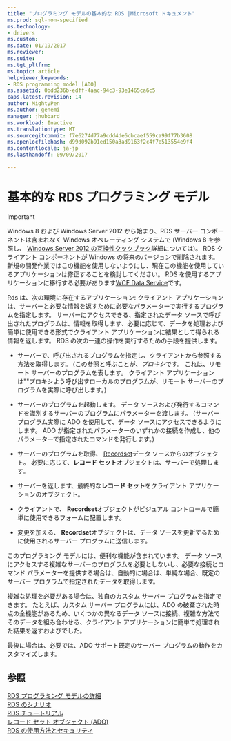 ```yaml
---
title: "プログラミング モデルの基本的な RDS |Microsoft ドキュメント"
ms.prod: sql-non-specified
ms.technology:
- drivers
ms.custom: 
ms.date: 01/19/2017
ms.reviewer: 
ms.suite: 
ms.tgt_pltfrm: 
ms.topic: article
helpviewer_keywords:
- RDS programming model [ADO]
ms.assetid: 0bdd236b-edff-4aac-94c3-93e1465ca6c5
caps.latest.revision: 14
author: MightyPen
ms.author: genemi
manager: jhubbard
ms.workload: Inactive
ms.translationtype: MT
ms.sourcegitcommit: f7e6274d77a9cdd4de6cbcaef559ca99f77b3608
ms.openlocfilehash: d99d092b91ed150a3ad9163f2c4f7e513554e9f4
ms.contentlocale: ja-jp
ms.lasthandoff: 09/09/2017

---
```

# <a name="basic-rds-programming-model"></a>基本的な RDS プログラミング モデル
> [!IMPORTANT]
>  Windows 8 および Windows Server 2012 から始まり、RDS サーバー コンポーネントは含まれなく Windows オペレーティング システムで (Windows 8 を参照し、 [Windows Server 2012 の互換性クックブック](https://www.microsoft.com/en-us/download/details.aspx?id=27416)詳細については)。 RDS クライアント コンポーネントが Windows の将来のバージョンで削除されます。 新規の開発作業ではこの機能を使用しないようにし、現在この機能を使用しているアプリケーションは修正することを検討してください。 RDS を使用するアプリケーションに移行する必要があります[WCF Data Service](http://go.microsoft.com/fwlink/?LinkId=199565)です。  
  
 Rds は、次の環境に存在するアプリケーション: クライアント アプリケーションは、サーバーと必要な情報を返すために必要なパラメーターで実行するプログラムを指定します。 サーバーにアクセスできる、指定されたデータ ソースで呼び出されたプログラムは、情報を取得します、必要に応じて、データを処理および簡単に使用できる形式でクライアント アプリケーションに結果として得られる情報を返します。 RDS の次の一連の操作を実行するための手段を提供します。  
  
-   サーバーで、呼び出されるプログラムを指定し、クライアントから参照する方法を取得します。 (この参照と呼ぶことが、*プロキシ*です。 これは、リモート サーバーのプログラムを表します。 クライアント アプリケーションは""プロキシよう呼び出すローカルのプログラムが、リモート サーバーのプログラムを実際に呼び出します。)  
  
-   サーバーのプログラムを起動します。 データ ソースおよび発行するコマンドを識別するサーバーのプログラムにパラメーターを渡します。 (サーバー プログラム実際に ADO を使用して、データ ソースにアクセスできるようにします。 ADO が指定されたパラメーターのいずれかの接続を作成し、他のパラメーターで指定されたコマンドを発行します。)  
  
-   サーバーのプログラムを取得、 [Recordset](../../../ado/reference/ado-api/recordset-object-ado.md)データ ソースからのオブジェクト。 必要に応じて、**レコード セット**オブジェクトは、サーバーで処理します。  
  
-   サーバーを返します、最終的な**レコード セット**をクライアント アプリケーションのオブジェクト。  
  
-   クライアントで、 **Recordset**オブジェクトがビジュアル コントロールで簡単に使用できるフォームに配置します。  
  
-   変更を加える、 **Recordset**オブジェクトは、データ ソースを更新するために使用されるサーバー プログラムに送信します。  
  
 このプログラミング モデルには、便利な機能が含まれています。 データ ソースにアクセスする複雑なサーバーのプログラムを必要としないし、必要な接続とコマンド パラメーターを提供する場合は、自動的に場合は、単純な場合、既定のサーバー プログラムで指定されたデータを取得します。  
  
 複雑な処理を必要がある場合は、独自のカスタム サーバー プログラムを指定できます。 たとえば、カスタム サーバー プログラムには、ADO の破棄された時点の全機能があるため、いくつかの異なるデータ ソースに接続、複雑な方法でそのデータを組み合わせる、クライアント アプリケーションに簡単で処理された結果を返すおよびでした。  
  
 最後に場合は、必要では、ADO サポート既定のサーバー プログラムの動作をカスタマイズします。  
  
## <a name="see-also"></a>参照  
 [RDS プログラミング モデルの詳細](../../../ado/guide/remote-data-service/rds-programming-model-in-detail.md)   
 [RDS のシナリオ](../../../ado/guide/remote-data-service/rds-scenario.md)   
 [RDS チュートリアル](../../../ado/guide/remote-data-service/rds-tutorial.md)   
 [レコード セット オブジェクト (ADO)](../../../ado/reference/ado-api/recordset-object-ado.md)   
 [RDS の使用方法とセキュリティ](../../../ado/guide/remote-data-service/rds-usage-and-security.md)



